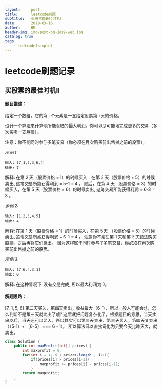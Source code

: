 ```yaml
---
layout:     post
title:      leetcode刷题
subtitle:   买股票的最佳时机Ⅱ
date:       2019-03-16
author:     HK
header-img: img/post-bg-ios9-web.jpg
catalog: true
tags:
    - leetcode(simple)
---
```

# leetcode刷题记录
## 买股票的最佳时机Ⅱ

#### 题目描述：
给定一个数组，它的第 i 个元素是一支给定股票第 i 天的价格。

设计一个算法来计算你所能获取的最大利润。你可以尽可能地完成更多的交易（多次买卖一支股票）。

注意：你不能同时参与多笔交易（你必须在再次购买前出售掉之前的股票）。

*示例 1:*

    输入: [7,1,5,3,6,4]
    输出: 7
解释: 在第 2 天（股票价格 = 1）的时候买入，在第 3 天（股票价格 = 5）的时候卖出, 这笔交易所能获得利润 = 5-1 = 4 。
     随后，在第 4 天（股票价格 = 3）的时候买入，在第 5 天（股票价格 = 6）的时候卖出, 这笔交易所能获得利润 = 6-3 = 3 。<br>


*示例 2:*

    输入: [1,2,3,4,5]
    输出: 4
解释: 在第 1 天（股票价格 = 1）的时候买入，在第 5 天 （股票价格 = 5）的时候卖出, 这笔交易所能获得利润 = 5-1 = 4 。
     注意你不能在第 1 天和第 2 天接连购买股票，之后再将它们卖出。
     因为这样属于同时参与了多笔交易，你必须在再次购买前出售掉之前的股票。<br>


*示例 3:*

    输入: [7,6,4,3,1]
    输出: 0
解释: 在这种情况下, 没有交易完成, 所以最大利润为 0。

#### 解题思路：
[7, 1, 5, 6] 第二天买入，第四天卖出，收益最大（6-1），所以一般人可能会想，怎么判断不是第三天就卖出了呢? 
这里就把问题复杂化了，根据题目的意思，当天卖出以后，当天还可以买入，所以其实可以第三天卖出，第三天买入，第四天又卖出（（5-1）+ （6-5） === 6 - 1）。
所以算法可以直接简化为只要今天比昨天大，就卖出。
```java
class Solution {
    public int maxProfit(int[] prices) {
        int maxprofit = 0;
        for(int i = 1; i < prices.length ; i++){
            if(prices[i] > prices[i-1])
                maxprofit += prices[i] - prices[i-1];
            }
        return maxprofit;
    }
}
```
